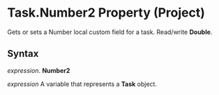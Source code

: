 
# Task.Number2 Property (Project)

Gets or sets a Number local custom field for a task. Read/write  **Double**.


## Syntax

 _expression_. **Number2**

 _expression_ A variable that represents a **Task** object.

